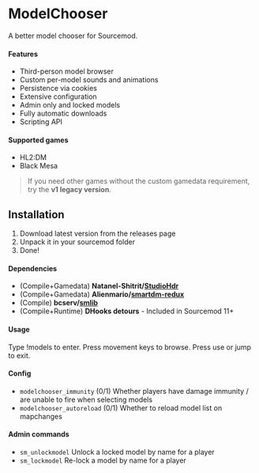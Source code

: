 # ModelChooser
 A better model chooser for Sourcemod.

#### Features
- Third-person model browser
- Custom per-model sounds and animations
- Persistence via cookies
- Extensive configuration
- Admin only and locked models
- Fully automatic downloads
- Scripting API

#### Supported games
- HL2:DM
- Black Mesa

> If you need other games without the custom gamedata requirement, try the **v1 legacy version**.
## Installation
1. Download latest version from the releases page
2. Unpack it in your sourcemod folder
3. Done!

#### Dependencies
- (Compile+Gamedata) **Natanel-Shitrit/[StudioHdr](https://github.com/Natanel-Shitrit/StudioHdr)**
- (Compile+Gamedata) **Alienmario/[smartdm-redux](https://github.com/Alienmario/smartdm-redux)**
- (Compile) **bcserv/[smlib](https://github.com/bcserv/smlib/tree/transitional_syntax)**
- (Compile+Runtime) **DHooks detours** - Included in Sourcemod 11+

#### Usage
Type !models to enter. Press movement keys to browse. Press use or jump to exit.

#### Config
- `modelchooser_immunity` (0/1) Whether players have damage immunity / are unable to fire when selecting models
- `modelchooser_autoreload` (0/1) Whether to reload model list on mapchanges

#### Admin commands
- `sm_unlockmodel` Unlock a locked model by name for a player
- `sm_lockmodel` Re-lock a model by name for a player
